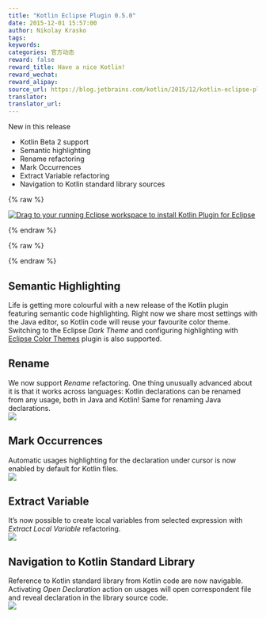 ```yaml
---
title: "Kotlin Eclipse Plugin 0.5.0"
date: 2015-12-01 15:57:00
author: Nikolay Krasko
tags:
keywords:
categories: 官方动态
reward: false
reward_title: Have a nice Kotlin!
reward_wechat:
reward_alipay:
source_url: https://blog.jetbrains.com/kotlin/2015/12/kotlin-eclipse-plugin-0-5-0/
translator:
translator_url:
---
```


New in this release

* Kotlin Beta 2 support
* Semantic highlighting
* Rename refactoring
* Mark Occurrences
* Extract Variable refactoring
* Navigation to Kotlin standard library sources


{% raw %}
<p><a class="drag" href="http://marketplace.eclipse.org/marketplace-client-intro?mpc_install=2257536" title="Drag to your running Eclipse workspace to install Kotlin Plugin for Eclipse"><img alt="Drag to your running Eclipse workspace to install Kotlin Plugin for Eclipse" data-recalc-dims="1" src="https://i2.wp.com/marketplace.eclipse.org/sites/all/themes/solstice/_themes/solstice_marketplace/public/images/btn-install.png?w=640&amp;ssl=1"/></a></p>
{% endraw %}


{% raw %}
<p><span id="more-3156"></span></p>
{% endraw %}

## Semantic Highlighting

Life is getting more colourful with a new release of the Kotlin plugin featuring semantic code highlighting. Right now we share most settings with the Java editor, so Kotlin code will reuse your favourite color theme. Switching to the Eclipse <em>Dark Theme</em> and configuring highlighting with [Eclipse Color Themes](http://eclipsecolorthemes.org/) plugin is also supported.
## Rename

We now support <em>Rename</em> refactoring. One thing unusually advanced about it is that it works across languages: Kotlin declarations can be renamed from any usage, both in Java and Kotlin! Same for renaming Java declarations.<br/>
<img data-recalc-dims="1" onmouseout="this.src='https://i2.wp.com/blog.jetbrains.com/kotlin/files/2015/11/rename.png?w=640';" onmouseover="this.src='https://d3nmt5vlzunoa1.cloudfront.net/kotlin/files/2015/11/rename.gif';" src="https://i2.wp.com/blog.jetbrains.com/kotlin/files/2015/11/rename.png?w=640"/>
## Mark Occurrences

Automatic usages highlighting for the declaration under cursor is now enabled by default for Kotlin files.<br/>
<img data-recalc-dims="1" onmouseout="this.src='https://i2.wp.com/blog.jetbrains.com/kotlin/files/2015/11/mark.png?w=640';" onmouseover="this.src='https://d3nmt5vlzunoa1.cloudfront.net/kotlin/files/2015/11/mark.gif';" src="https://i2.wp.com/blog.jetbrains.com/kotlin/files/2015/11/mark.png?w=640"/>
## Extract Variable

It’s now possible to create local variables from selected expression with <em>Extract Local Variable</em> refactoring.<br/>
<img data-recalc-dims="1" onmouseout="this.src='https://i1.wp.com/blog.jetbrains.com/kotlin/files/2015/11/extract.png?w=640';" onmouseover="this.src='https://d3nmt5vlzunoa1.cloudfront.net/kotlin/files/2015/11/extract.gif';" src="https://i1.wp.com/blog.jetbrains.com/kotlin/files/2015/11/extract.png?w=640"/>
## Navigation to Kotlin Standard Library

Reference to Kotlin standard library from Kotlin code are now navigable. Activating <em>Open Declaration</em> action on usages will open correspondent file and reveal declaration in the library source code.<br/>
<img data-recalc-dims="1" onmouseout="this.src='https://i0.wp.com/blog.jetbrains.com/kotlin/files/2015/11/navifation.png?w=640';" onmouseover="this.src='https://d3nmt5vlzunoa1.cloudfront.net/kotlin/files/2015/11/navigation.gif';" src="https://i0.wp.com/blog.jetbrains.com/kotlin/files/2015/11/navifation.png?w=640"/>
